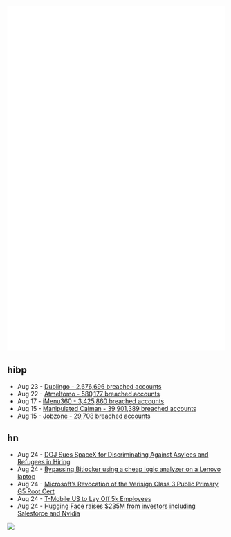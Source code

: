 ![Metrics](https://raw.githubusercontent.com/phixion/phixion/master/metrics.svg)

## hibp

<!--
for https://github.com/phixion/phixion/blob/main/.github/workflows/feeds.yml
-->
<!--START_SECTION:haveibeenpwnd-->
- Aug 23 - [Duolingo - 2,676,696 breached accounts](https://haveibeenpwned.com/PwnedWebsites#Duolingo)
- Aug 22 - [Atmeltomo - 580,177 breached accounts](https://haveibeenpwned.com/PwnedWebsites#Atmeltomo)
- Aug 17 - [iMenu360 - 3,425,860 breached accounts](https://haveibeenpwned.com/PwnedWebsites#iMenu360)
- Aug 15 - [Manipulated Caiman - 39,901,389 breached accounts](https://haveibeenpwned.com/PwnedWebsites#ManipulatedCaiman)
- Aug 15 - [Jobzone - 29,708 breached accounts](https://haveibeenpwned.com/PwnedWebsites#Jobzone)
<!--END_SECTION:haveibeenpwnd-->

## hn

<!--
for https://github.com/phixion/phixion/blob/main/.github/workflows/feeds.yml
-->
<!--START_SECTION:hn-->
- Aug 24 - [DOJ Sues SpaceX for Discriminating Against Asylees and Refugees in Hiring](https://www.justice.gov/opa/pr/justice-department-sues-spacex-discriminating-against-asylees-and-refugees-hiring)
- Aug 24 - [Bypassing Bitlocker using a cheap logic analyzer on a Lenovo laptop](https://www.errno.fr/BypassingBitlocker.html)
- Aug 24 - [Microsoft’s Revocation of the Verisign Class 3 Public Primary G5 Root Cert](https://airlockdigital.com/microsofts-revocation-of-the-verisign-class-3-public-primary-certification-authority-g5-root-certificate/)
- Aug 24 - [T-Mobile US to Lay Off 5k Employees](https://www.wsj.com/business/telecom/t-mobile-us-to-lay-off-7-of-workforce-df368047)
- Aug 24 - [Hugging Face raises $235M from investors including Salesforce and Nvidia](https://techcrunch.com/2023/08/24/hugging-face-raises-235m-from-investors-including-salesforce-and-nvidia/)
<!--END_SECTION:hn-->

<!--
for https://yhype.me
-->
![](https://hit.yhype.me/github/profile?user_id=13013670)
